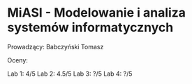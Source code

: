 # MiASI - Modelowanie i analiza systemów informatycznych

Prowadzący: Babczyński Tomasz

Oceny:

Lab 1: 4/5
Lab 2: 4.5/5
Lab 3: ?/5
Lab 4: ?/5
